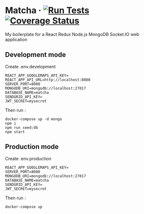 # Matcha &middot; [![Run Tests](https://github.com/sevngo/matcha/actions/workflows/node.js.yml/badge.svg?branch=master)](https://github.com/sevngo/matcha/actions/workflows/node.js.yml) [![Coverage Status](https://coveralls.io/repos/github/sevngo/matcha/badge.svg?branch=master)](https://coveralls.io/github/sevngo/matcha?branch=master)

My boilerplate for a React Redux Node.js MongoDB Socket.IO web application

## Development mode

Create .env.development

```
REACT_APP_GOOGLEMAPS_API_KEY=
REACT_APP_API_URL=http://localhost:8080
SERVER_PORT=8080
MONGODB_URI=mongodb://localhost:27017
DATABASE_NAME=matcha
SENDGRID_API_KEY=
JWT_SECRET=mysecret
```

Then run :

```
docker-compose up -d mongo
npm i
npm run seed:db
npm start
```

## Production mode

Create .env.production

```
REACT_APP_GOOGLEMAPS_API_KEY=
SERVER_PORT=8080
MONGODB_URI=mongodb://localhost:27017
DATABASE_NAME=matcha
SENDGRID_API_KEY=
JWT_SECRET=mysecret
```

Then run :

```
docker-compose up
```
